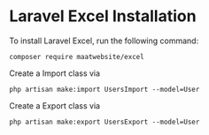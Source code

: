 # Laravel Excel Installation

To install Laravel Excel, run the following command:

```
composer require maatwebsite/excel
```
Create a Import class via

```
php artisan make:import UsersImport --model=User
```
Create a Export class via 
```
php artisan make:export UsersExport --model=User
```

